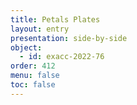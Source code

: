 ```yaml
---
title: Petals Plates
layout: entry
presentation: side-by-side
object:
  - id: exacc-2022-76
order: 412
menu: false
toc: false
---
```

